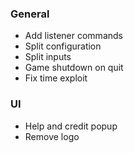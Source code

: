 ### General
- Add listener commands
- Split configuration
- Split inputs
- Game shutdown on quit
- Fix time exploit

### UI
- Help and credit popup
- Remove logo
